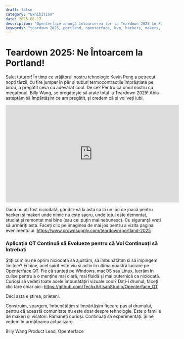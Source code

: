 ```yaml
---
draft: false
category: "Exhibition"
date: 2025-06-17
description: "Openterface anunță întoarcerea lor la Teardown 2025 în Portland, prezentând noi dezvoltări și îmbunătățiri ale aplicației QT pentru hackeri și makeri."
keywords: "teardown 2025, portland, openterface, kvm, hackers, makers, qt app, techxartisan"
---
```


# Teardown 2025: Ne Întoarcem la Portland!

Salut tuturor! În timp ce vrăjitorul nostru tehnologic Kevin Peng a petrecut nopți târzii, cu fire jumper în păr și tuburi termocontractile împrăștiate pe birou, a pregătit ceva cu adevărat cool. De ce? Pentru că omul nostru cu megafonul, Billy Wang, se pregătește să arate totul la Teardown 2025! Abia așteptăm să împărtășim ce am pregătit, și credem că și voi veți iubi.

<iframe width="560" height="315" src="https://www.youtube.com/embed/f0nQYxOnck4?si=Lh9jknJcSpD15nac" title="YouTube video player" frameborder="0" allow="accelerometer; autoplay; clipboard-write; encrypted-media; gyroscope; picture-in-picture; web-share" referrerpolicy="strict-origin-when-cross-origin" allowfullscreen></iframe>

Dacă nu ați fost niciodată, gândiți-vă la asta ca la un loc de joacă pentru hackeri și makeri unde nimic nu este sacru, unde totul este demontat, studiat și remontat mai bine (sau cel puțin mai nebunesc). Cu siguranță vreți să urmăriți asta. Faceți clic pe imaginea de mai jos pentru a vizita pagina evenimentului: https://www.crowdsupply.com/teardown/portland-2025

### Aplicația QT Continuă să Evolueze pentru că Voi Continuați să Întrebați

Știți cum nu ne oprim niciodată să ajustăm, să îmbunătățim și să împingem limitele? Ei bine, acel spirit este viu și activ în ultima noastră lucrare pe Openterface QT. Fie că sunteți pe Windows, macOS sau Linux, lucrăm în culise pentru a o menține mai clară, mai fluidă și mai puternică ca niciodată. Curioși să vedeți toate acele îmbunătățiri vizuale cool? Dați-i drumul, faceți clic tare chiar aici: <https://github.com/TechxArtisanStudio/Openterface_QT>

Deci asta e știrea, prieteni.

Construim, spargem, îmbunătățim și împărtășim fiecare pas al drumului, pentru că această comunitate nu este doar despre tehnologie. Este o familie de makeri și visători. Rămâneți curioși. Continuați să experimentați. Și ne vedem în următoarea actualizare.

Billy Wang
Product Lead, Openterface
